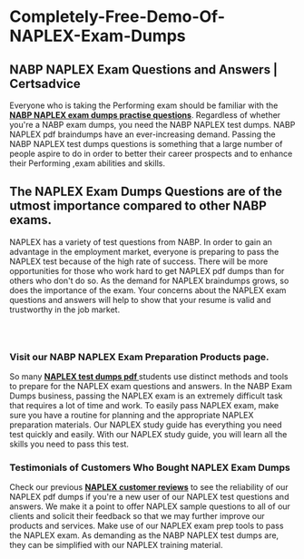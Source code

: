 # Completely-Free-Demo-Of-NAPLEX-Exam-Dumps
<h2><strong>NABP NAPLEX Exam Questions and Answers | Certsadvice</strong></h2> <p>Everyone who is taking the Performing exam should be familiar with the <a href="http://www.certsadvice.com/nabp/naplex-practice-questions"><strong>NABP NAPLEX exam dumps practise questions</strong></a>. Regardless of whether you&#39;re a NABP exam dumps, you need the NABP NAPLEX test dumps. NABP NAPLEX pdf braindumps have an ever-increasing demand. Passing the NABP NAPLEX test dumps questions is something that a large number of people aspire to do in order to better their career prospects and to enhance their Performing ,exam abilities and skills.</p> <h2><strong>The NAPLEX Exam Dumps Questions are of the utmost importance compared to other NABP exams.</strong></h2> <p>NAPLEX has a variety of test questions from NABP. In order to gain an advantage in the employment market, everyone is preparing to pass the NAPLEX test because of the high rate of success. There will be more opportunities for those who work hard to get NAPLEX pdf dumps than for others who don&#39;t do so. As the demand for NAPLEX braindumps grows, so does the importance of the exam. Your concerns about the NAPLEX exam questions and answers will help to show that your resume is valid and trustworthy in the job market.</p> <p><a href="http://www.certsadvice.com/nabp/naplex-practice-questions" style="display: block; padding: 1em 0; text-align: center; "><img alt="" src="https://1.bp.blogspot.com/-RUOr8Wn-CRk/YUYAxC8kcHI/AAAAAAAAAnw/F7BbdI3tw8QDj5z8iX0vQAioQzKiUxduwCLcBGAsYHQ/s0/unnamed.jpg" /></a></p> <h3><strong>Visit our NABP NAPLEX Exam Preparation Products page.</strong></h3> <p>So many <a href="http://www.certsadvice.com/nabp/naplex-practice-questions"><strong>NAPLEX test dumps pdf </strong></a>students use distinct methods and tools to prepare for the NAPLEX exam questions and answers. In the NABP Exam Dumps business, passing the NAPLEX exam is an extremely difficult task that requires a lot of time and work. To easily pass NAPLEX exam, make sure you have a routine for planning and the appropriate NAPLEX preparation materials. Our NAPLEX study guide has everything you need test quickly and easily. With our NAPLEX study guide, you will learn all the skills you need to pass this test.</p> <h3><strong>Testimonials of Customers Who Bought NAPLEX Exam Dumps</strong></h3> <p>Check our previous <a href="http://www.certsadvice.com/nabp/naplex-practice-questions"><strong>NAPLEX customer reviews</strong></a> to see the reliability of our NAPLEX pdf dumps if you&#39;re a new user of our NAPLEX test questions and answers. We make it a point to offer NAPLEX sample questions to all of our clients and solicit their feedback so that we may further improve our products and services. Make use of our NAPLEX exam prep tools to pass the NAPLEX exam. As demanding as the NABP NAPLEX test dumps are, they can be simplified with our NAPLEX training material.</p>
